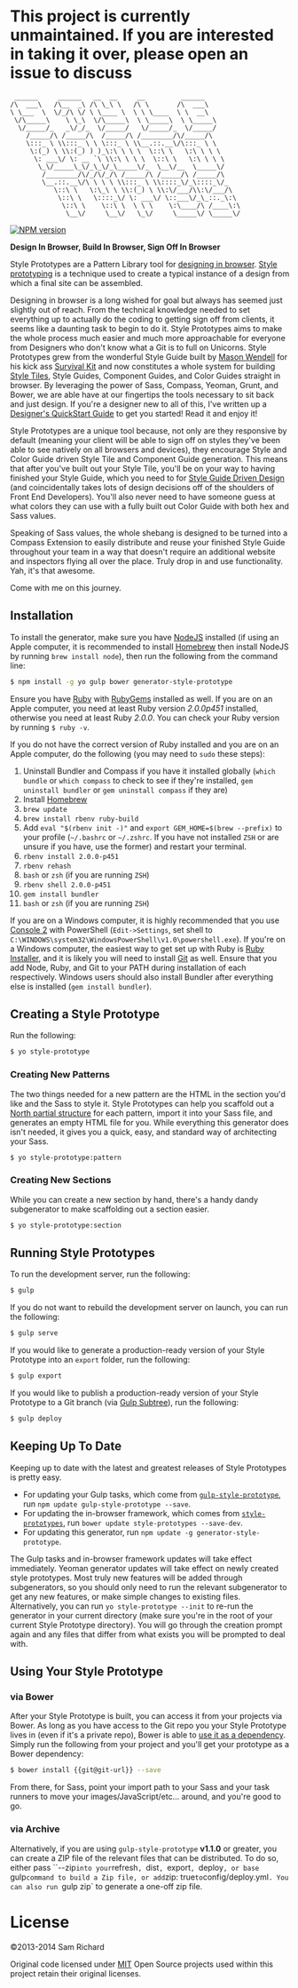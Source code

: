# This project is currently unmaintained. If you are interested in taking it over, please open an issue to discuss

```
 ______     ______   __  __     __         ______
/\  ___\   /\__  _\ /\ \_\ \   /\ \       /\  ___\
\ \___  \  \/_/\ \/ \ \____ \  \ \ \____  \ \  __\
 \/\_____\    \ \_\  \/\_____\  \ \_____\  \ \_____\
  \/_____/_   _\/_/_  \/_____/   \/_____/_  \/_____/
    /_____/\ /_____/\  /_____/\ /________/\/_____/\
    \:::_ \ \\:::_ \ \ \:::_ \ \\__.::.__\/\:::_ \ \
     \:(_) \ \\:(_) ) )_\:\ \ \ \  \::\ \   \:\ \ \ \
      \: ___\/ \: __ `\ \\:\ \ \ \  \::\ \   \:\ \ \ \
       \_\/_____\_\/_\_\/_\_____\/_  \__\/__  \_____\/
        /________/\/_/\/_/\ /_____/\ /_____/\ /_____/\
        \__.::.__\/\ \ \ \ \\:::_ \ \\::::_\/_\::::_\/_
           \::\ \   \:\_\ \ \\:(_) \ \\:\/___/\\:\/___/\
            \::\ \   \::::_\/ \: ___\/ \::___\/_\_::._\:\
             \::\ \    \::\ \  \ \ \    \:\____/\ /____\:\
              \__\/     \__\/   \_\/     \_____\/ \_____\/
```

[![NPM version](https://badge.fury.io/js/generator-style-prototype.png)](http://badge.fury.io/js/generator-style-prototype)

**Design In Browser, Build In Browser, Sign Off In Browser**

Style Prototypes are a Pattern Library tool for [designing in browser](http://pointnorth.io/#visual-design). [Style prototyping](http://pointnorth.io/#style-prototyping) is a technique used to create a typical instance of a design from which a final site can be assembled.

Designing in browser is a long wished for goal but always has seemed just slightly out of reach. From the technical knowledge needed to set everything up to actually do the coding to getting sign off from clients, it seems like a daunting task to begin to do it. Style Prototypes aims to make the whole process much easier and much more approachable for everyone from Designers who don't know what a Git is to full on Unicorns. Style Prototypes grew from the wonderful Style Guide built by [Mason Wendell](http://twitter.com/codingdesigner) for his kick ass [Survival Kit](http://github.com/canarymason/survival-kit) and now constitutes a whole system for building [Style Tiles](http://styletil.es/), Style Guides, Component Guides, and Color Guides straight in browser. By leveraging the power of Sass, Compass, Yeoman, Grunt, and Bower, we are able have at our fingertips the tools necessary to sit back and just design. If you're a designer new to all of this, I've written up a [Designer's QuickStart Guide](https://github.com/north/Style-Prototypes/blob/master/Designer's%20QuickStart%20Guide.md#designers-quickstart-guide) to get you started! Read it and enjoy it!

Style Prototypes are a unique tool because, not only are they responsive by default (meaning your client will be able to sign off on styles they've been able to see natively on all browsers and devices), they encourage Style and Color Guide driven Style Tile and Component Guide generation. This means that after you've built out your Style Tile, you'll be on your way to having finished your Style Guide, which you need to for [Style Guide Driven Design](http://vimeo.com/45897176) (and coincidentally takes lots of design decisions off of the shoulders of Front End Developers). You'll also never need to have someone guess at what colors they can use with a fully built out Color Guide with both hex and Sass values.

Speaking of Sass values, the whole shebang is designed to be turned into a Compass Extension to easily distribute and reuse your finished Style Guide throughout your team in a way that doesn't require an additional website and inspectors flying all over the place. Truly drop in and use functionality. Yah, it's that awesome.

Come with me on this journey.

## Installation

To install the generator, make sure you have [NodeJS](http://nodejs.org/) installed (if using an Apple computer, it is recommended to install [Homebrew](http://brew.sh/) then install NodeJS by running `brew install node`), then run the following from the command line:

```bash
$ npm install -g yo gulp bower generator-style-prototype
```

Ensure you have [Ruby](https://www.ruby-lang.org/en/) with [RubyGems](http://rubygems.org/) installed as well. If you are on an Apple computer, you need at least Ruby version *2.0.0p451* installed, otherwise you need at least Ruby *2.0.0*. You can check your Ruby version by running `$ ruby -v`.

If you do not have the correct version of Ruby installed and you are on an Apple computer, do the following (you may need to `sudo` these steps):

1. Uninstall Bundler and Compass if you have it installed globally (`which bundle` or `which compass` to check to see if they're installed, `gem uninstall bundler` or `gem uninstall compass` if they are)
2. Install [Homebrew](http://brew.sh/)
3. `brew update`
4. `brew install rbenv ruby-build`
5. Add `eval "$(rbenv init -)"`  and `export GEM_HOME=$(brew --prefix)` to your profile (`~/.bashrc` or `~/.zshrc`. If you have not installed `ZSH` or are unsure if you have, use the former) and restart your terminal.
6. `rbenv install 2.0.0-p451`
7. `rbenv rehash`
8. `bash` or `zsh` (if you are running `ZSH`)
9. `rbenv shell 2.0.0-p451`
10. `gem install bundler`
11. `bash` or `zsh` (if you are running `ZSH`)

If you are on a Windows computer, it is highly recommended that you use [Console 2](http://sourceforge.net/projects/console/files/) with PowerShell (`Edit->Settings`, set shell to `C:\WINDOWS\system32\WindowsPowerShell\v1.0\powershell.exe`). If you're on a Windows computer, the easiest way to get set up with Ruby is [Ruby Installer](http://rubyinstaller.org/), and it is likely you will need to install [Git](http://git-scm.com/downloads) as well. Ensure that you add Node, Ruby, and Git to your PATH during installation of each respectively. Windows users should also install Bundler after everything else is installed (`gem install bundler`).

## Creating a Style Prototype

Run the following:

```bash
$ yo style-prototype
```

### Creating New Patterns

The two things needed for a new pattern are the HTML in the section you'd like and the Sass to style it. Style Prototypes can help you scaffold out a [North partial structure](http://pointnorth.io/#partial-structure) for each pattern, import it into your Sass file, and generates an empty HTML file for you. While everything this generator does isn't needed, it gives you a quick, easy, and standard way of architecting your Sass.

```bash
$ yo style-prototype:pattern
```

### Creating New Sections

While you can create a new section by hand, there's a handy dandy subgenerator to make scaffolding out a section easier.

```bash
$ yo style-prototype:section
```

## Running Style Prototypes

To run the development server, run the following:

```bash
$ gulp
```

If you do not want to rebuild the development server on launch, you can run the following:

```bash
$ gulp serve
```

If you would like to generate a production-ready version of your Style Prototype into an `export` folder, run the following:

```bash
$ gulp export
```

If you would like to publish a production-ready version of your Style Prototype to a Git branch (via [Gulp Subtree](https://github.com/Snugug/gulp-subtree)), run the following:

```bash
$ gulp deploy
```

## Keeping Up To Date

Keeping up to date with the latest and greatest releases of Style Prototypes is pretty easy.

* For updating your Gulp tasks, which come from [`gulp-style-prototype`](https://github.com/north/gulp-style-prototype/), run `npm update gulp-style-prototype --save`.
* For updating the in-browser framework, which comes from [`style-prototypes`](https://github.com/north/style-prototypes/), run `bower update style-prototypes --save-dev`.
* For updating this generator, run `npm update -g generator-style-prototype`.

The Gulp tasks and in-browser framework updates will take effect immediately. Yeoman generator updates will take effect on newly created style prototypes. Most truly new features will be added through subgenerators, so you should only need to run the relevant subgenerator to get any new features, or make simple changes to existing files. Alternatively, you can run `yo style-prototype --init` to re-run the generator in your current directory (make sure you're in the root of your current Style Prototype directory). You will go through the creation prompt again and any files that differ from what exists you will be prompted to deal with.

## Using Your Style Prototype

### via Bower

After your Style Prototype is built, you can access it from your projects via Bower. As long as you have access to the Git repo you your Style Prototype lives in (even if it's a private repo), Bower is able to [use it as a dependency](http://bower.io/#install-packages). Simply run the following from your project and you'll get your prototype as a Bower dependency:

```bash
$ bower install {{git@git-url}} --save
```

From there, for Sass, point your import path to your Sass and your task runners to move your images/JavaScript/etc… around, and you're good to go.

### via Archive

Alternatively, if you are using `gulp-style-prototype` **v1.1.0** or greater, you can create a ZIP file of the relevant files that can be distributed. To do so, either pass ``--zip` into your `refresh`, `dist`, `export`, `deploy`, or base `gulp` command to build a Zip file, or add `zip: true` to `config/deploy.yml`. You can also run `gulp zip` to generate a one-off zip file.

# License
©2013-2014 Sam Richard

Original code licensed under [MIT](http://opensource.org/licenses/MIT)
Open Source projects used within this project retain their original licenses.
